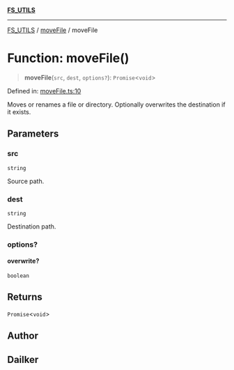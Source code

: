 [**FS_UTILS**](../../README.md)

***

[FS_UTILS](../../README.md) / [moveFile](../README.md) / moveFile

# Function: moveFile()

> **moveFile**(`src`, `dest`, `options?`): `Promise`\<`void`\>

Defined in: [moveFile.ts:10](https://github.com/dailker/everyutil/blob/7c30ec40bbb398255a9be572db0a537e8bcb9c11/src/fs/moveFile.ts#L10)

Moves or renames a file or directory. Optionally overwrites the destination if it exists.

## Parameters

### src

`string`

Source path.

### dest

`string`

Destination path.

### options?

#### overwrite?

`boolean`

## Returns

`Promise`\<`void`\>

## Author

## Dailker
